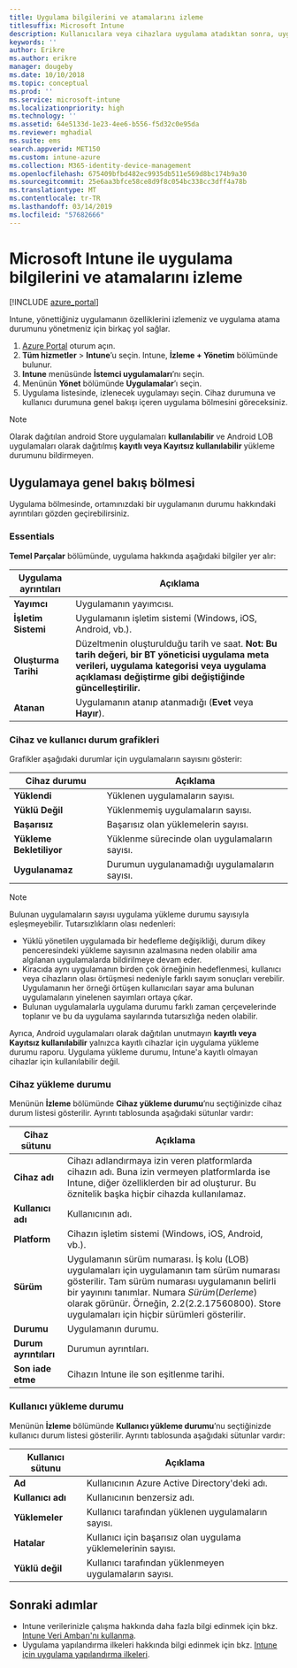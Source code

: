 ```yaml
---
title: Uygulama bilgilerini ve atamalarını izleme
titlesuffix: Microsoft Intune
description: Kullanıcılara veya cihazlara uygulama atadıktan sonra, uygulamanın durumunu izlemenize yardımcı olması için bu bilgileri kullanın.
keywords: ''
author: Erikre
ms.author: erikre
manager: dougeby
ms.date: 10/10/2018
ms.topic: conceptual
ms.prod: ''
ms.service: microsoft-intune
ms.localizationpriority: high
ms.technology: ''
ms.assetid: 64e5133d-1e23-4ee6-b556-f5d32c0e95da
ms.reviewer: mghadial
ms.suite: ems
search.appverid: MET150
ms.custom: intune-azure
ms.collection: M365-identity-device-management
ms.openlocfilehash: 675409bfbd482ec9935db511e569d8bc174b9a30
ms.sourcegitcommit: 25e6aa3bfce58ce8d9f8c054bc338cc3dff4a78b
ms.translationtype: MT
ms.contentlocale: tr-TR
ms.lasthandoff: 03/14/2019
ms.locfileid: "57682666"
---
```

# <a name="monitor-app-information-and-assignments-with-microsoft-intune"></a>Microsoft Intune ile uygulama bilgilerini ve atamalarını izleme

[!INCLUDE [azure_portal](./includes/azure_portal.md)]

Intune, yönettiğiniz uygulamanın özelliklerini izlemeniz ve uygulama atama durumunu yönetmeniz için birkaç yol sağlar.

1. [Azure Portal](https://portal.azure.com) oturum açın.
2. **Tüm hizmetler** > **Intune**’u seçin. Intune, **İzleme + Yönetim** bölümünde bulunur.
3. **Intune** menüsünde **İstemci uygulamaları**’nı seçin.
4. Menünün **Yönet** bölümünde **Uygulamalar**’ı seçin.
5. Uygulama listesinde, izlenecek uygulamayı seçin. Cihaz durumuna ve kullanıcı durumuna genel bakışı içeren uygulama bölmesini göreceksiniz.

> [!NOTE]
> Olarak dağıtılan android Store uygulamaları **kullanılabilir** ve Android LOB uygulamaları olarak dağıtılmış **kayıtlı veya Kayıtsız kullanılabilir** yükleme durumunu bildirmeyen.

## <a name="app-overview-pane"></a>Uygulamaya genel bakış bölmesi

Uygulama bölmesinde, ortamınızdaki bir uygulamanın durumu hakkındaki ayrıntıları gözden geçirebilirsiniz.

### <a name="essentials"></a>Essentials
**Temel Parçalar** bölümünde, uygulama hakkında aşağıdaki bilgiler yer alır:

 | **Uygulama ayrıntıları**            | **Açıklama**                                                      |
|------------------------|------------------------------------------------------------------|
| **Yayımcı**          | Uygulamanın yayımcısı.                                            |
| **İşletim Sistemi**   | Uygulamanın işletim sistemi (Windows, iOS, Android, vb.). |
| **Oluşturma Tarihi**             | Düzeltmenin oluşturulduğu tarih ve saat. <b>**Not**: Bu tarih değeri, bir BT yöneticisi uygulama meta verileri, uygulama kategorisi veya uygulama açıklaması değiştirme gibi değiştiğinde güncelleştirilir.                        |
| **Atanan**           | Uygulamanın atanıp atanmadığı (**Evet** veya **Hayır**).                  |

### <a name="device-and-user-status-graphs"></a>Cihaz ve kullanıcı durum grafikleri
Grafikler aşağıdaki durumlar için uygulamaların sayısını gösterir:

| **Cihaz durumu**       | **Açıklama**                                       |
|-----------------------|-------------------------------------------------------|
| **Yüklendi**         | Yüklenen uygulamaların sayısı.                         |
| **Yüklü Değil**     | Yüklenmemiş uygulamaların sayısı.                     |
| **Başarısız**            | Başarısız olan yüklemelerin sayısı.                   |
| **Yükleme Bekletiliyor**   | Yüklenme sürecinde olan uygulamaların sayısı. |
| **Uygulanamaz**           | Durumun uygulanamadığı uygulamaların sayısı.            |

> [!NOTE]
> Bulunan uygulamaların sayısı uygulama yükleme durumu sayısıyla eşleşmeyebilir. Tutarsızlıkların olası nedenleri:
>    - Yüklü yönetilen uygulamada bir hedefleme değişikliği, durum dikey penceresindeki yükleme sayısının azalmasına neden olabilir ama algılanan uygulamalarda bildirilmeye devam eder.
>    - Kiracıda aynı uygulamanın birden çok örneğinin hedeflenmesi, kullanıcı veya cihazların olası örtüşmesi nedeniyle farklı sayım sonuçları verebilir. Uygulamanın her örneği örtüşen kullanıcıları sayar ama bulunan uygulamaların yinelenen sayımları ortaya çıkar.
>    - Bulunan uygulamalarla uygulama durumu farklı zaman çerçevelerinde toplanır ve bu da uygulama sayılarında tutarsızlığa neden olabilir.
> 
> Ayrıca, Android uygulamaları olarak dağıtılan unutmayın **kayıtlı veya Kayıtsız kullanılabilir** yalnızca kayıtlı cihazlar için uygulama yükleme durumu raporu. Uygulama yükleme durumu, Intune'a kayıtlı olmayan cihazlar için kullanılabilir değil.

### <a name="device-install-status"></a>Cihaz yükleme durumu

Menünün **İzleme** bölümünde **Cihaz yükleme durumu**’nu seçtiğinizde cihaz durum listesi gösterilir. Ayrıntı tablosunda aşağıdaki sütunlar vardır:

| **Cihaz sütunu**      | **Açıklama**                                                                                                                                                                                                                                            |
|----------------------|------------------------------------------------------------------------------------------------------------------------------------------------------------------------------------------------------------------------------------------------------------|
| **Cihaz adı**      | Cihazı adlandırmaya izin veren platformlarda cihazın adı. Buna izin vermeyen platformlarda ise Intune, diğer özelliklerden bir ad oluşturur. Bu öznitelik başka hiçbir cihazda kullanılamaz.                                                                       |
| **Kullanıcı adı**        | Kullanıcının adı.                                                                                                                                                                                                                                      |
| **Platform**         | Cihazın işletim sistemi (Windows, iOS, Android, vb.).                                                                                                                                                                                           |
| **Sürüm**          | Uygulamanın sürüm numarası. İş kolu (LOB) uygulamaları için uygulamanın tam sürüm numarası gösterilir. Tam sürüm numarası uygulamanın belirli bir yayınını tanımlar. Numara _Sürüm_(_Derleme_) olarak görünür. Örneğin, 2.2(2.2.17560800). Store uygulamaları için hiçbir sürümleri gösterilir. |
| **Durumu**           | Uygulamanın durumu.                                                                                                                                                                                                                                     |
| **Durum ayrıntıları**   | Durumun ayrıntıları.                                                                                                                                                                                                                                     |
| **Son iade etme**    | Cihazın Intune ile son eşitlenme tarihi.                                                                                                                                                                                                                  |


### <a name="user-install-status"></a>Kullanıcı yükleme durumu

Menünün **İzleme** bölümünde **Kullanıcı yükleme durumu**’nu seçtiğinizde kullanıcı durum listesi gösterilir. Ayrıntı tablosunda aşağıdaki sütunlar vardır:

| **Kullanıcı sütunu**     | **Açıklama**                           |
|---------------------|-------------------------------------------|
| **Ad**            | Kullanıcının Azure Active Directory'deki adı.         |
| **Kullanıcı adı**       | Kullanıcının benzersiz adı.              |
| **Yüklemeler**   | Kullanıcı tarafından yüklenen uygulamaların sayısı. |
| **Hatalar**        | Kullanıcı için başarısız olan uygulama yüklemelerinin sayısı.     |
| **Yüklü değil**   | Kullanıcı tarafından yüklenmeyen uygulamaların sayısı. |


## <a name="next-steps"></a>Sonraki adımlar

- Intune verilerinizle çalışma hakkında daha fazla bilgi edinmek için bkz. [Intune Veri Ambarı'nı kullanma](reports-nav-create-intune-reports.md).
- Uygulama yapılandırma ilkeleri hakkında bilgi edinmek için bkz. [Intune için uygulama yapılandırma ilkeleri](app-configuration-policies-overview.md).
